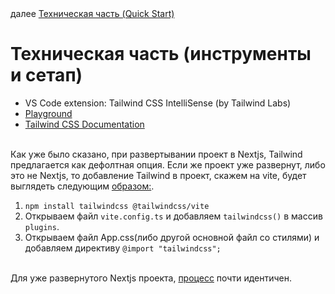 <div>
далее
<a href="07.md">
Техническая часть (Quick Start)
</a>
</div>

<h1>Техническая часть (инструменты и сетап)</h1>

<ul>
<li>
VS Code extension: Tailwind CSS IntelliSense (by Tailwind Labs)
</li>
<li>
<a href="https://play.tailwindcss.com/">Playground</a>
</li>
<li>
<a href="https://tailwindcss.com/docs/installation/using-vite">Tailwind CSS Documentation</a>
</li>
</ul>

<br />

<div>
Как уже было сказано, при развертывании проект в Nextjs, Tailwind предлагается как дефолтная опция. Если же проект уже развернут, либо это не Nextjs, то добавление Tailwind в проект, скажем на vite, будет выглядеть следующим <a href="https://tailwindcss.com/docs/installation/using-vite">образом:</a>. 
</div>

<ol>
<li>
<code>npm install tailwindcss @tailwindcss/vite</code>
</li>
<li>
Открываем файл <code>vite.config.ts</code> и добавляем <code>tailwindcss()</code> в массив <code>plugins</code>.
</li>
<li>
Открываем файл App.css(либо другой основной файл со стилями) и добавляем директиву <code>@import "tailwindcss";</code>
</li>
</ol>

<br />

<div>
Для уже развернутого Nextjs проекта, <a href="https://tailwindcss.com/docs/installation/framework-guides/nextjs">процесс</a> почти идентичен.
</div>

